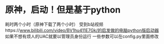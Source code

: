 # 原神，启动！但是基于python
耗时两个小时（原神下载了两个小时）
受到b站视频https://www.bilibili.com/video/BV1hu411E7Gk/的启发做的电脑python版启动器
如果不想有烦人的UAC就要以管理员身份运行
一些参数可以在config.py里面修改
